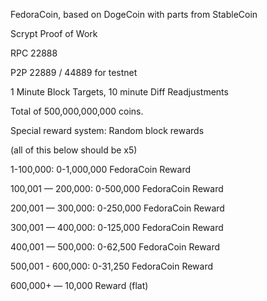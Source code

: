 FedoraCoin, based on DogeCoin with parts from StableCoin

Scrypt Proof of Work

RPC 22888

P2P 22889 / 44889 for testnet

1 Minute Block Targets, 10 minute Diff Readjustments

Total of 500,000,000,000 coins. 

Special reward system: Random block rewards

(all of this below should be x5)

1-100,000: 0-1,000,000 FedoraCoin Reward 

100,001 — 200,000: 0-500,000 FedoraCoin Reward 

200,001 — 300,000: 0-250,000 FedoraCoin Reward 

300,001 — 400,000: 0-125,000 FedoraCoin Reward 

400,001 — 500,000: 0-62,500 FedoraCoin Reward 

500,001 - 600,000: 0-31,250 FedoraCoin Reward

600,000+ — 10,000 Reward (flat)
